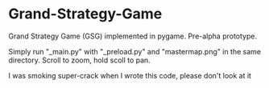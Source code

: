 # Grand-Strategy-Game
Grand Strategy Game (GSG) implemented in pygame.  Pre-alpha prototype.

Simply run "_main.py" with "_preload.py" and "mastermap.png" in the same directory.
Scroll to zoom, hold scoll to pan.

I was smoking super-crack when I wrote this code, please don't look at it
